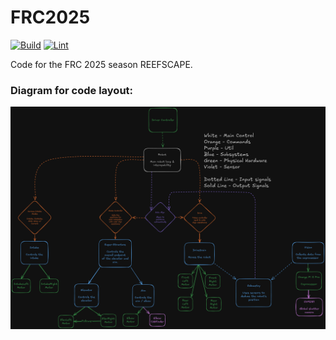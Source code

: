 # FRC2025

[![Build](https://github.com/Tigerbotics7125/FRC2025/actions/workflows/CI.yaml/badge.svg)](https://github.com/Tigerbotics7125/FRC2025/actions/workflows/CI.yaml)
[![Lint](https://github.com/Tigerbotics7125/FRC2025/actions/workflows/Lint.yaml/badge.svg)](https://github.com/Tigerbotics7125/FRC2025/actions/workflows/Lint.yaml)

Code for the FRC 2025 season REEFSCAPE.

### Diagram for code layout:
![Diagram for code layout](./RobotSoftwareStack.excalidraw.png)
